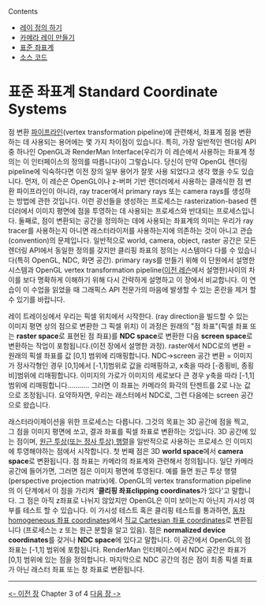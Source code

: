 
Contents
- [레이 정의 하기](rt-레이-정의-하기)
- [카메라 레이 만들기](rt-카메라-레이-만들기)
- [표준 좌표계](#표준-좌표계-Standard-Coordinate-Systems)
- [소스 코드](rt-소스코드)

# 표준 좌표계 Standard Coordinate Systems

점 변환 [파이프라인](https://ko.wikipedia.org/wiki/%ED%8C%8C%EC%9D%B4%ED%94%84%EB%9D%BC%EC%9D%B8_(%EC%BB%B4%ED%93%A8%ED%8C%85))(vertex transformation pipeline)에 관련해서, 좌표계 점을 변환하는 데 사용되는 용어에는 몇 가지 차이점이 있습니다.
특히, 가장 일반적인 렌더링 API중 하나인 OpenGL과 RenderMan Interface(우리가 이 레슨에서 사용하는 좌표계 정의는 이 인터페이스의 정의를 따릅니다)이 그렇습니다. 당신이 만약 OpenGL 렌더링 pipeline에 익숙하다면 이전 장의 일부 용어가 잘못 사용 되었다고 생각 했을 수도 있습니다.
먼저, 이 레슨은 OpenGL이나 z-버퍼 기반 렌더러에서 사용하는 클래식한 점 변환 파이프라인이 아니라, ray tracer에서 primary rays 또는 camera rays를 생성하는 방법에 관한 것입니다. 이런 광선들을 생성하는 프로세스는 rasterization-based 렌더러에서 이미지 평면에 점을 투영하는 데 사용되는 프로세스와 반대되는 프로세스입니다. 둘째로, 점이 변환되는 공간을 정의하는 데에 사용되는 좌표계의 의미는 우리가 ray tracer를 사용하는지 아니면 래스터라이저를 사용하는지에 의존하는 것이 아니고 관습(convention)의 문제입니다.
일반적으로 world, camera, object, raster 공간은 모든 렌더링 API에서 동일한 정의를 갖지만
클리핑 좌표의 정의는 시스템마다 다를 수 있습니다(특히 OpenGL, NDC, 화면 공간).
primary rays를 만들기 위해 이 단원에서 설명한 시스템과 OpenGL vertex transformation pipeline([이전 레슨](https://www.scratchapixel.com/lessons/3d-basic-rendering/perspective-and-orthographic-projection-matrix/projection-matrix-GPU-rendering-pipeline-clipping)에서 설명한)사이의 차이를
보다 명확하게 이해하기 위해 다시 간략하게 설명하고 이 장에서 비교합니다. 이 연습이 이 수업을 읽었을 때 그래픽스 API 전문가의 마음에 발생할 수 있는 혼란을 제거 할 수 있기를 바랍니다.

레이 트레이싱에서 우리는 픽셀 위치에서 시작한다. (ray direction을 빌드할 수 있는 이미지 평면 상의 점으로 변환한 그 픽셀 위치)
이 과정은 원래의 "점 좌표"(픽셀 좌표 또는 **raster space**로 표현된 점 좌표)를 **NDC space**로 변환한 다음 **screen space**로 변환하는 작업이 포함됩니다.(이전 장에서 설명한 과정).
raster에서 NDC로의 변환 = 원래의 픽셀 좌표를 값 [0,1] 범위에 리매핑합니다.
NDC->screen 공간 변환 = 이미지가 정사각형인 경우 [0,1]에서 [-1,1]범위로 값을 리매핑하고,
x축을 따라 [-종횡비, 종횡비]범위에 리매핑합니다. 
이미지의 가로가 이미지의 세로보다 큰 경우 y축을 따라 [-1,1]범위에 리매핑합니다...........
그러면 이 좌표는 카메라의 화각의 탄젠트를 2로 나눈 값으로 조정됩니다.
요약하자면, 우리는 래스터에서 NDC로, 그런 다음에는 screen 공간으로 왔습니다.

래스터라이제이션을 위한 프로세스는 다릅니다.
그것의 목표는 3D 공간에 점을 찍고, 그 점을 이미지 평면에 쏘고, 결과 좌표를 픽셀 좌표로 변환하는 것입니다.
3D 공간에 있는 점이며, [원근 투상(또는 정사 투상) 행렬](https://www.scratchapixel.com/lessons/3d-basic-rendering/perspective-and-orthographic-projection-matrix/projection-matrix-introduction)을 일반적으로 사용하는 프로세스 인 이미지에 투영해야하는 점에서 시작합니다. 
첫 번째 점은 3D **world space**에서 **camera space**로 변환됩니다. 점 좌표는 카메라의 좌표계와 관련해서 정의됩니다.
일단 카메라 공간에 들어가면, 그러면 점은 이미지 평면에 투영된다. 예를 들면 원근 투상 행렬(perspective projection matrix)에. 
OpenGL의 vertex transformation pipeline의 이 단계에서 이 점을 가리켜 '**클리핑 좌표clipping coordinates**가 있다'고 말합니다.
그 점은 아직 z좌표로 나뉘지 않았지만 OpenGL은 이미 보이는지 아닌지 가시성 여부를 테스트 할 수 있습니다.
이 가시성 테스트 혹은 클리핑 테스트를 통과하면, [동차 homogeneous 좌표 coordinates](https://ko.wikipedia.org/wiki/%EB%8F%99%EC%B0%A8%EC%A2%8C%ED%91%9C)에서 [직교 Cartesian 좌표 coordinates](https://ko.wikipedia.org/wiki/%EC%A7%81%EA%B5%90_%EC%A2%8C%ED%91%9C%EA%B3%84)로 변환됩니다 (프로세스는 z 또는 원근 분할을 알고 있음). 점은 **normalized device coordinates**를 갖거나 **NDC space**에 있다고 말합니다. 이 공간에서 OpenGL의 점 좌표는 [-1,1] 범위에 포함됩니다. RenderMan 인터페이스에서 NDC 공간은 좌표가 [0,1] 범위에 있는 점을 정의합니다. 마지막으로 NDC 공간의 점은 점이 최종 픽셀 좌표가 아닌 래스터 좌표 또는 창 좌표로 변환됩니다.

------------------------
[<- 이전 장](rt-카메라-레이-만들기)        Chapter 3 of 4         [다음 장 ->](rt-소스코드)
